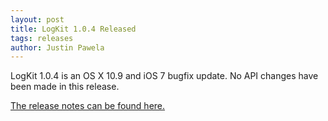 ```yaml
---
layout: post
title: LogKit 1.0.4 Released
tags: releases
author: Justin Pawela
---
```


LogKit 1.0.4 is an OS X 10.9 and iOS 7 bugfix update. No API changes have been made in this release.

[The release notes can be found here.](https://github.com/logkit/logkit/releases/tag/1.0.4)
